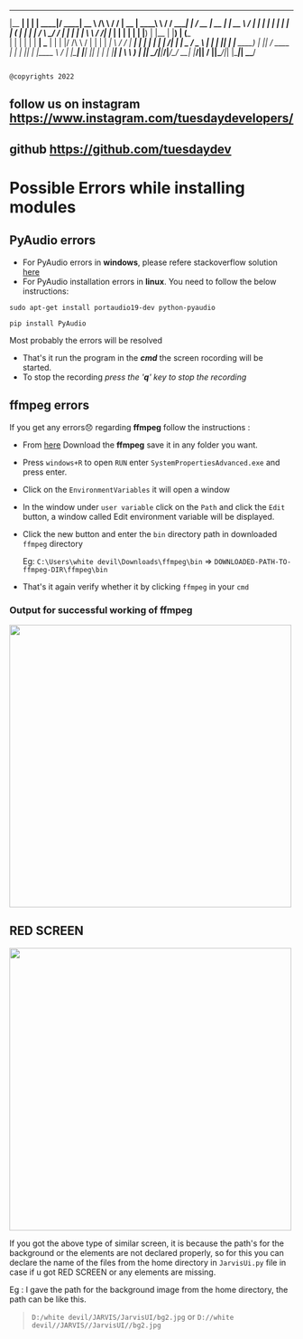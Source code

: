   _______ _    _ ______  _____ _____      __     __  _____  ________      ________ _      ____  _____  ______ _____   _____ 
 |__   __| |  | |  ____|/ ____|  __ \   /\\ \   / / |  __ \|  ____\ \    / /  ____| |    / __ \|  __ \|  ____|  __ \ / ____|
    | |  | |  | | |__  | (___ | |  | | /  \\ \_/ /  | |  | | |__   \ \  / /| |__  | |   | |  | | |__) | |__  | |__) | (___  
    | |  | |  | |  __|  \___ \| |  | |/ /\ \\   /   | |  | |  __|   \ \/ / |  __| | |   | |  | |  ___/|  __| |  _  / \___ \ 
    | |  | |__| | |____ ____) | |__| / ____ \| |    | |__| | |____   \  /  | |____| |___| |__| | |    | |____| | \ \ ____) |
    |_|   \____/|______|_____/|_____/_/    \_\_|    |_____/|______|   \/   |______|______\____/|_|    |______|_|  \_\_____/ 
                                                                                                                            
                                                                                                                            @copyrights 2022



## follow us on instagram  https://www.instagram.com/tuesdaydevelopers/
## github https://github.com/tuesdaydev


# **Possible Errors while installing modules**

## PyAudio errors
- For PyAudio errors in **windows**, please refere stackoverflow solution [here](https://stackoverflow.com/questions/52283840/i-cant-install-pyaudio-on-windows-how-to-solve-error-microsoft-visual-c-14)
- For PyAudio installation errors in **linux**. You need to follow the below instructions:

```sudo apt-get install portaudio19-dev python-pyaudio```

```pip install PyAudio```

Most probably the errors will be resolved
- That's it run the program in the ***cmd*** the screen rocording will be started.
- To stop the recording *press the '**q**' key to stop the recording*

## ffmpeg errors
If you get any errors😞 regarding **ffmpeg** follow the instructions :

- From [here](https://www.videohelp.com/software/ffmpeg) Download the **ffmpeg** save it in any folder you want.
-  Press ```windows+R``` to open ```RUN``` enter ```SystemPropertiesAdvanced.exe``` and press enter.
- Click on the ```EnvironmentVariables``` it will open a window
- In the window under ```user variable``` click on the ```Path``` and click the ```Edit``` button, a window called Edit environment variable will be displayed.
- Click the new button and enter the ```bin``` directory path in downloaded  ```ffmpeg``` directory
    
    Eg: ```C:\Users\white devil\Downloads\ffmpeg\bin``` => ```DOWNLOADED-PATH-TO-ffmpeg-DIR\ffmpeg\bin```

- That's it again verify whether it by clicking ```ffmpeg``` in your ```cmd```
### Output for successful working of ffmpeg

[<img src="FinalOutput.png" width="500" />](FinalOutput.png)

## RED SCREEN

[<img src="RED_SCREEN.png" width="500" />](RED_SCREEN.png)

If you got the above type of similar screen, it is because the path's for the background or the elements are not declared properly, so for this you can declare the name of the files from the home directory in ```JarvisUi.py``` file in case if u got RED SCREEN or any elements are missing.

Eg : I gave the path for the background image from the home directory, the path can be like this.
> ```D:/white devil/JARVIS/JarvisUI/bg2.jpg``` or ```D://white devil//JARVIS//JarvisUI//bg2.jpg``` 
